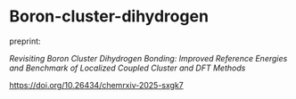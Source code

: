 # Boron-cluster-dihydrogen

preprint: 

*Revisiting Boron Cluster Dihydrogen Bonding: Improved Reference Energies and Benchmark of Localized Coupled Cluster and DFT Methods*

https://doi.org/10.26434/chemrxiv-2025-sxgk7
